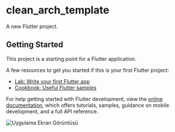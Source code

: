 # clean_arch_template

A new Flutter project.

## Getting Started

This project is a starting point for a Flutter application.

A few resources to get you started if this is your first Flutter project:

- [Lab: Write your first Flutter app](https://docs.flutter.dev/get-started/codelab)
- [Cookbook: Useful Flutter samples](https://docs.flutter.dev/cookbook)

For help getting started with Flutter development, view the
[online documentation](https://docs.flutter.dev/), which offers tutorials,
samples, guidance on mobile development, and a full API reference.

![Uygulama Ekran Görüntüsü](https://drive.google.com/file/d/1YY_dgVKCPQHhyt11aYw6hDdkjWewFYSc/view?usp=sharing)
